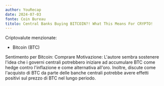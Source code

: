 ```yaml
---
author: YouRecap
date: 2024-07-03
fonte: Coin Bureau
titolo: Central Banks Buying BITCOIN?! What This Means For CRYPTO!
---
```


Criptovalute menzionate:
- Bitcoin (BTC)

Sentimento per Bitcoin: Comprare
Motivazione: L'autore sembra sostenere l'idea che i governi centrali potrebbero iniziare ad accumulare BTC come hedge contro l'inflazione e come alternativa all'oro. Inoltre, discute come l'acquisto di BTC da parte delle banche centrali potrebbe avere effetti positivi sul prezzo di BTC nel lungo periodo.

